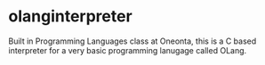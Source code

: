 # olanginterpreter
Built in Programming Languages class at Oneonta, this is a C based interpreter for a very basic programming lanugage called OLang.

